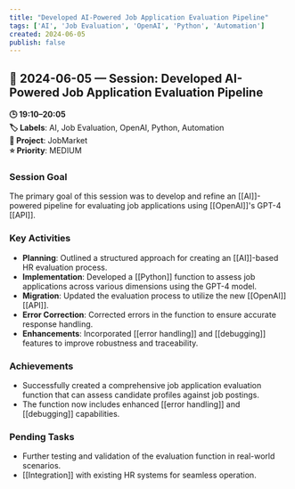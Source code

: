 ```yaml
---
title: "Developed AI-Powered Job Application Evaluation Pipeline"
tags: ['AI', 'Job Evaluation', 'OpenAI', 'Python', 'Automation']
created: 2024-06-05
publish: false
---
```


## 📅 2024-06-05 — Session: Developed AI-Powered Job Application Evaluation Pipeline

**🕒 19:10–20:05**  
**🏷️ Labels**: AI, Job Evaluation, OpenAI, Python, Automation  
**📂 Project**: JobMarket  
**⭐ Priority**: MEDIUM  


### Session Goal
The primary goal of this session was to develop and refine an [[AI]]-powered pipeline for evaluating job applications using [[OpenAI]]'s GPT-4 [[API]].

### Key Activities
- **Planning**: Outlined a structured approach for creating an [[AI]]-based HR evaluation process.
- **Implementation**: Developed a [[Python]] function to assess job applications across various dimensions using the GPT-4 model.
- **Migration**: Updated the evaluation process to utilize the new [[OpenAI]] [[API]].
- **Error Correction**: Corrected errors in the function to ensure accurate response handling.
- **Enhancements**: Incorporated [[error handling]] and [[debugging]] features to improve robustness and traceability.

### Achievements
- Successfully created a comprehensive job application evaluation function that can assess candidate profiles against job postings.
- The function now includes enhanced [[error handling]] and [[debugging]] capabilities.

### Pending Tasks
- Further testing and validation of the evaluation function in real-world scenarios.
- [[Integration]] with existing HR systems for seamless operation.

